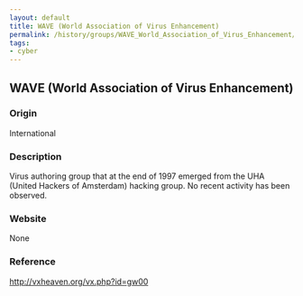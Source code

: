 ```yaml
---
layout: default
title: WAVE (World Association of Virus Enhancement)
permalink: /history/groups/WAVE_World_Association_of_Virus_Enhancement/
tags:
- cyber
---
```


## WAVE (World Association of Virus Enhancement)

### Origin
International

### Description
Virus authoring group that at the end of 1997 emerged from the UHA (United Hackers of Amsterdam) hacking group. No recent activity has been observed.

### Website
None

### Reference
http://vxheaven.org/vx.php?id=gw00
